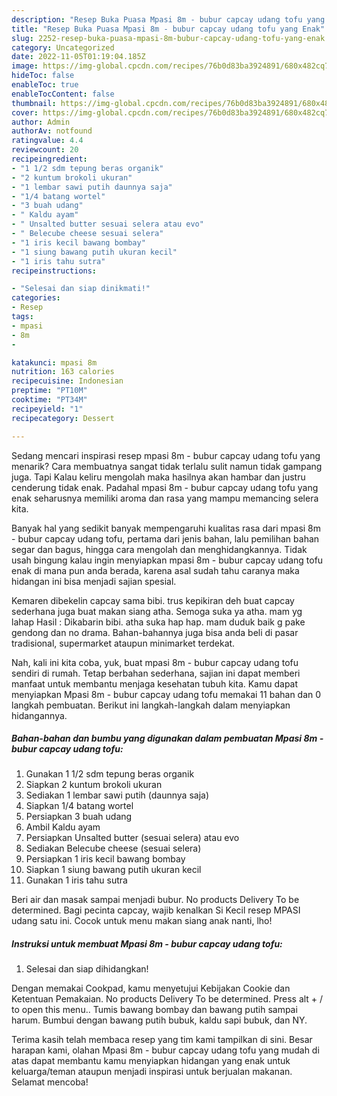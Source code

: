 ```yaml
---
description: "Resep Buka Puasa Mpasi 8m - bubur capcay udang tofu yang Enak"
title: "Resep Buka Puasa Mpasi 8m - bubur capcay udang tofu yang Enak"
slug: 2252-resep-buka-puasa-mpasi-8m-bubur-capcay-udang-tofu-yang-enak
category: Uncategorized
date: 2022-11-05T01:19:04.185Z
image: https://img-global.cpcdn.com/recipes/76b0d83ba3924891/680x482cq70/mpasi-8m-bubur-capcay-udang-tofu-foto-resep-utama.jpg
hideToc: false
enableToc: true
enableTocContent: false
thumbnail: https://img-global.cpcdn.com/recipes/76b0d83ba3924891/680x482cq70/mpasi-8m-bubur-capcay-udang-tofu-foto-resep-utama.jpg
cover: https://img-global.cpcdn.com/recipes/76b0d83ba3924891/680x482cq70/mpasi-8m-bubur-capcay-udang-tofu-foto-resep-utama.jpg
author: Admin
authorAv: notfound
ratingvalue: 4.4
reviewcount: 20
recipeingredient:
- "1 1/2 sdm tepung beras organik"
- "2 kuntum brokoli ukuran"
- "1 lembar sawi putih daunnya saja"
- "1/4 batang wortel"
- "3 buah udang"
- " Kaldu ayam"
- " Unsalted butter sesuai selera atau evo"
- " Belecube cheese sesuai selera"
- "1 iris kecil bawang bombay"
- "1 siung bawang putih ukuran kecil"
- "1 iris tahu sutra"
recipeinstructions:

- "Selesai dan siap dinikmati!"
categories:
- Resep
tags:
- mpasi
- 8m
- 

katakunci: mpasi 8m  
nutrition: 163 calories
recipecuisine: Indonesian
preptime: "PT10M"
cooktime: "PT34M"
recipeyield: "1"
recipecategory: Dessert

---
```



Sedang mencari inspirasi resep mpasi 8m - bubur capcay udang tofu yang menarik? Cara membuatnya sangat tidak terlalu sulit namun tidak gampang juga. Tapi Kalau keliru mengolah maka hasilnya akan hambar dan justru cenderung tidak enak. Padahal mpasi 8m - bubur capcay udang tofu yang enak seharusnya memiliki aroma dan rasa yang mampu memancing selera kita.


Banyak hal yang sedikit banyak mempengaruhi kualitas rasa dari mpasi 8m - bubur capcay udang tofu, pertama dari jenis bahan, lalu pemilihan bahan segar dan bagus, hingga cara mengolah dan menghidangkannya. Tidak usah bingung kalau ingin menyiapkan mpasi 8m - bubur capcay udang tofu enak di mana pun anda berada, karena asal sudah tahu caranya maka hidangan ini bisa menjadi sajian spesial.

Kemaren dibekelin capcay sama bibi. trus kepikiran deh buat capcay sederhana juga buat makan siang atha. Semoga suka ya atha. mam yg lahap Hasil : Dikabarin bibi. atha suka hap hap. mam duduk baik g pake gendong dan no drama. Bahan-bahannya juga bisa anda beli di pasar tradisional, supermarket ataupun minimarket terdekat.


Nah, kali ini kita coba, yuk, buat mpasi 8m - bubur capcay udang tofu sendiri di rumah. Tetap berbahan sederhana, sajian ini dapat memberi manfaat untuk membantu menjaga kesehatan tubuh kita. Kamu dapat menyiapkan Mpasi 8m - bubur capcay udang tofu memakai 11 bahan dan 0 langkah pembuatan. Berikut ini langkah-langkah dalam menyiapkan hidangannya.

<!--inarticleads1-->

##### Bahan-bahan dan bumbu yang digunakan dalam pembuatan Mpasi 8m - bubur capcay udang tofu:

1. Gunakan 1 1/2 sdm tepung beras organik
1. Siapkan 2 kuntum brokoli ukuran
1. Sediakan 1 lembar sawi putih (daunnya saja)
1. Siapkan 1/4 batang wortel
1. Persiapkan 3 buah udang
1. Ambil  Kaldu ayam
1. Persiapkan  Unsalted butter (sesuai selera) atau evo
1. Sediakan  Belecube cheese (sesuai selera)
1. Persiapkan 1 iris kecil bawang bombay
1. Siapkan 1 siung bawang putih ukuran kecil
1. Gunakan 1 iris tahu sutra


Beri air dan masak sampai menjadi bubur. No products Delivery To be determined. Bagi pecinta capcay, wajib kenalkan Si Kecil resep MPASI udang satu ini. Cocok untuk menu makan siang anak nanti, lho! 

<!--inarticleads2-->

##### Instruksi untuk membuat Mpasi 8m - bubur capcay udang tofu:


1. Selesai dan siap dihidangkan!

Dengan memakai Cookpad, kamu menyetujui Kebijakan Cookie dan Ketentuan Pemakaian. No products Delivery To be determined. Press alt + / to open this menu.. Tumis bawang bombay dan bawang putih sampai harum. Bumbui dengan bawang putih bubuk, kaldu sapi bubuk, dan NY. 

Terima kasih telah membaca resep yang tim kami tampilkan di sini. Besar harapan kami, olahan Mpasi 8m - bubur capcay udang tofu yang mudah di atas dapat membantu kamu menyiapkan hidangan yang enak untuk keluarga/teman ataupun menjadi inspirasi untuk berjualan makanan. Selamat mencoba!

